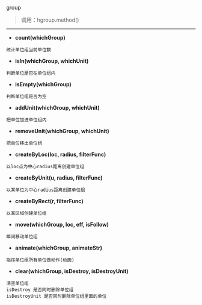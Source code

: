 group

> 调用：hgroup.method()

---

* **count(whichGroup)**
```
统计单位组当前单位数
```

* **isIn(whichGroup, whichUnit)**
```
判断单位是否在单位组内
```

* **isEmpty(whichGroup)**
```
判断单位组是否为空
```

* **addUnit(whichGroup, whichUnit)**
```
把单位加进单位组内
```

* **removeUnit(whichGroup, whichUnit)**
```
把单位移出单位组
```

* **createByLoc(loc, radius, filterFunc)**
```
以loc点为中心radius距离创建单位组
```

* **createByUnit(u, radius, filterFunc)**
```
以某单位为中心radius距离创建单位组
```

* **createByRect(r, filterFunc)**
```
以某区域创建单位组
```

* **move(whichGroup, loc, eff, isFollow)**
```
瞬间移动单位组
```

* **animate(whichGroup, animateStr)**
```
指挥单位组所有单位做动作(动画)
```

* **clear(whichGroup, isDestroy, isDestroyUnit)**
```
清空单位组
isDestroy 是否同时删除单位组
isDestroyUnit 是否同时删除单位组里面的单位
```
